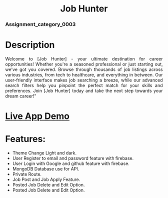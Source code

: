 <h1 align="center">Job Hunter</h1>

<h3 align="justify">
    Assignment_category_0003
</h3>


# Description
<p align="justify">
    Welcome to [Job Hunter] - your ultimate destination for career opportunities! Whether you're a seasoned professional or just starting out, we've got you covered. Browse through thousands of job listings across various industries, from tech to healthcare, and everything in between. Our user-friendly interface makes job searching a breeze, while our advanced search filters help you pinpoint the perfect match for your skills and preferences. Join [Job Hunter] today and take the next step towards your dream career!"
</p>

# <a href="https://upwork-8699b.web.app" target="_blank">Live App Demo</a>
 
# Features:
- Theme Change Light and dark.
- User Register to email and password feature with firebase.
- User Login with Google and github feature with firebase.
- MongoDB Database use for API.
- Private Route.
- Job Post and Job Apply Feature.
- Posted Job Delete and Edit Option.
- Posted Job Delete and Edit Option.

